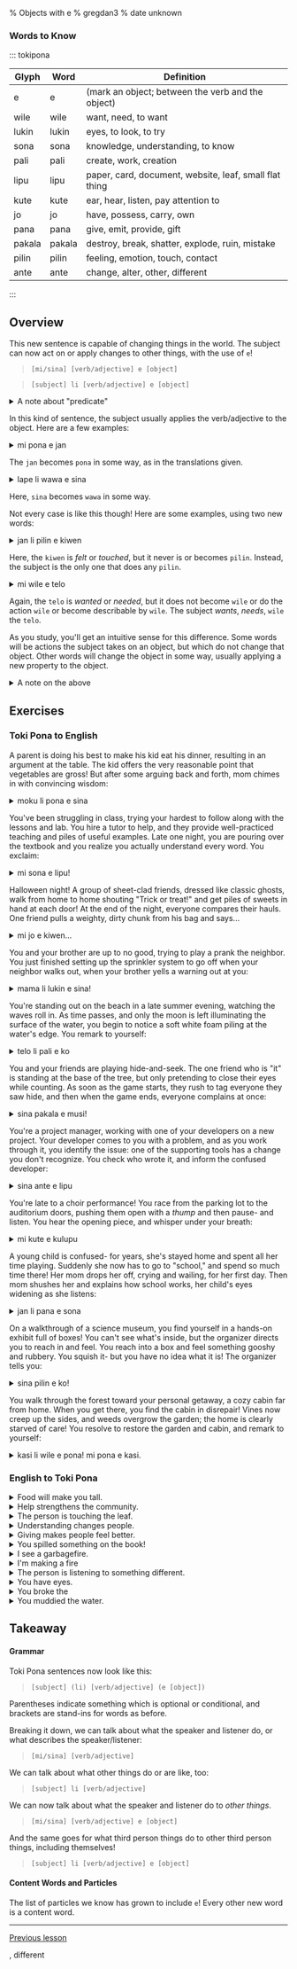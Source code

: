 % Objects with e
% gregdan3
% date unknown

### Words to Know

::: tokipona

| Glyph  | Word   | Definition                                             |
| ------ | ------ | ------------------------------------------------------ |
| e      | e      | (mark an object; between the verb and the object)      |
| wile   | wile   | want, need, to want                                    |
| lukin  | lukin  | eyes, to look, to try                                  |
| sona   | sona   | knowledge, understanding, to know                      |
| pali   | pali   | create, work, creation                                 |
| lipu   | lipu   | paper, card, document, website, leaf, small flat thing |
| kute   | kute   | ear, hear, listen, pay attention to                    |
| jo     | jo     | have, possess, carry, own                              |
| pana   | pana   | give, emit, provide, gift                              |
| pakala | pakala | destroy, break, shatter, explode, ruin, mistake        |
| pilin  | pilin  | feeling, emotion, touch, contact                       |
| ante   | ante   | change, alter, other, different                        |

:::

## Overview

This new sentence is capable of changing things in the world. The subject can now act on or apply changes to other things, with the use of `e`!

> `[mi/sina] [verb/adjective] e [object]`

> `[subject] li [verb/adjective] e [object]`

<details><summary>A note about "predicate"</summary>

In common grammatical terms, "predicate" refers to the entire verb clause, including the object(s) of the sentence.
It would be slightly more convenient, but disingenuous, to keep using predicate in place of the verb/adjective.
I considered it wrong enough to replace, meaning the alternative is to always use "verb/adjective" instead... Which is differently disingenuous!
You can't win, unless you invent a word.

Anyway, that grammatical position can be a verb, adjective, or both. It can also do other things which we'll get to, and it is the _start_ of the predicate.

</details>

In this kind of sentence, the subject usually applies the verb/adjective to the object. Here are a few examples:

<details> <summary> mi pona e jan </summary>

- I help somebody.
- I improve people.
- I heal people.
- I tend to people.
- I make people feel better.

</details>

The `jan` becomes `pona` in some way, as in the translations given.

<details> <summary> lape li wawa e sina </summary>

- Sleep makes you stronger
- Rest makes you confident
- Napping makes you energetic
- Relaxing energizes you
- Vacation empowers you

</details>

Here, `sina` becomes `wawa` in some way.

Not every case is like this though! Here are some examples, using two new words:

<details> <summary> jan li pilin e kiwen </summary>

- The person feels a rock.
- Somebody touched metal.
- Everyone touched this stone.
- People have been feeling this rock.

</details>

Here, the `kiwen` is _felt_ or _touched_, but it never is or becomes `pilin`.
Instead, the subject is the only one that does any `pilin`.

<details> <summary> mi wile e telo </summary>

- I want water
- I need water
- I need (liquid) fuel
- I am thirsty

</details>

Again, the `telo` is _wanted_ or _needed_, but it does not become `wile` or do the action `wile` or become describable by `wile`. The subject _wants_, _needs_, `wile` the `telo`.

As you study, you'll get an intuitive sense for this difference.
Some words will be actions the subject takes on an object, but which do not change that object.
Other words will change the object in some way, usually applying a new property to the object.

<details> <summary> A note on the above </summary>

As you become more advanced in Toki Pona's grammar, you'll learn that the above is somewhat disingenuous. It _is_ possible to describe an object which becomes wanted as a wanted object, but for the time being, this simplification will work.

That said, the following is possible:

> mi wile e telo.

"I want water."

> telo wile li pona e mi.

"The water I want will make me feel better."

This uses a modifier to demonstrate the point, now referencing a "wanted liquid."

</details>

## Exercises

### Toki Pona to English

A parent is doing his best to make his kid eat his dinner, resulting in an argument at the table. The kid offers the very reasonable point that vegetables are gross! But after some arguing back and forth, mom chimes in with convincing wisdom:

<details> <summary> moku li pona e sina </summary>

The food will make you feel better!

---

- Food makes you nicer
- Eating makes you friendlier
- Food heals you
- Food improves you

</details>

You've been struggling in class, trying your hardest to follow along with the lessons and lab. You hire a tutor to help, and they provide well-practiced teaching and piles of useful examples. Late one night, you are pouring over the textbook and you realize you actually understand every word. You exclaim:

<details> <summary> mi sona e lipu! </summary>

I understood the textbook!

---

</details>

Halloween night! A group of sheet-clad friends, dressed like classic ghosts, walk from home to home shouting "Trick or treat!" and get piles of sweets in hand at each door! At the end of the night, everyone compares their hauls. One friend pulls a weighty, dirty chunk from his bag and says...

<details> <summary> mi jo e kiwen... </summary>

I have a rock...

---

- I have metal.
- I own a pebble.
- I have a gem!
- I have gravel!
- I have a durable chunk.
- I got a brick.

</details>

You and your brother are up to no good, trying to play a prank the neighbor. You just finished setting up the sprinkler system to go off when your neighbor walks out, when your brother yells a warning out at you:

<details> <summary> mama li lukin e sina! </summary>

Mom sees you!

---

- Mom is looking at you
- Dad is looking at you
- The babysitter sees you!
- The parents are looking at you
- The nanny is staring at you

</details>

You're standing out on the beach in a late summer evening, watching the waves roll in. As time passes, and only the moon is left illuminating the surface of the water, you begin to notice a soft white foam piling at the water's edge. You remark to yourself:

<details> <summary> telo li pali e ko </summary>

The water is making foam.

---

- Water creates mud.
- Waterfalls erode rock into sand (create sand).

</details>

You and your friends are playing hide-and-seek. The one friend who is "it" is standing at the base of the tree, but only pretending to close their eyes while counting. As soon as the game starts, they rush to tag everyone they saw hide, and then when the game ends, everyone complains at once:

<details> <summary> sina pakala e musi! </summary>

You ruined the game!

---

- You tore up the boardgame!
- You broke the toy!
- You shattered the doll!
- You messed up the joke!

</details>

You're a project manager, working with one of your developers on a new project. Your developer comes to you with a problem, and as you work through it, you identify the issue: one of the supporting tools has a change you don't recognize. You check who wrote it, and inform the confused developer:

<details> <summary> sina ante e lipu </summary>

You changed the code...

---

- You edited the book
- Y'all appended to the textbook
- You altered the contract
- You amended the report
- You folded the paper

</details>

You're late to a choir performance! You race from the parking lot to the auditorium doors, pushing them open with a _thump_ and then pause- and listen. You hear the opening piece, and whisper under your breath:

<details> <summary> mi kute e kulupu </summary>

I hear the choir!

---

- I listen to the community
- I hear the group
- I overhear the family
- We listen to the neighborhood

</details>

A young child is confused- for years, she's stayed home and spent all her time playing. Suddenly she now has to go to "school," and spend so much time there! Her mom drops her off, crying and wailing, for her first day. Then mom shushes her and explains how school works, her child's eyes widening as she listens:

<details> <summary> jan li pana e sona </summary>

People will teach you!

---

- People will give you knowledge.
- Somebody provides information.
- The person gives understanding.

</details>

On a walkthrough of a science museum, you find yourself in a hands-on exhibit full of boxes! You can't see what's inside, but the organizer directs you to reach in and feel. You reach into a box and feel something gooshy and rubbery. You squish it- but you have no idea what it is! The organizer tells you:

<details> <summary> sina pilin e ko! </summary>

You're feeling the gum!

---

- You're touching the goop.
- You're feeling the moss.
- You're touching the slime
- You're in contact with the paste.
- Y'all are feeling sand.
- You felt the mud
- You touched the dust

</details>

You walk through the forest toward your personal getaway, a cozy cabin far from home. When you get there, you find the cabin in disrepair! Vines now creep up the sides, and weeds overgrow the garden; the home is clearly starved of care! You resolve to restore the garden and cabin, and remark to yourself:

<details> <summary> kasi li wile e pona! mi pona e kasi. </summary>

The garden needs help! I will help the plants.

---

- The tree wants to feel better. I will help the tree.
- The grass needs to heal. I will help it.

</details>

### English to Toki Pona

<details> <summary> Food will make you tall. </summary>

moku li suli e sina

</details>
<details> <summary> Help strengthens the community.  </summary>

pona li wawa e kulupu

</details>
<details> <summary> The person is touching the leaf.</summary>

jan li pilin e kasi

jan li pilin e lipu

</details>
<details> <summary> Understanding changes people. </summary>

sona li ante e jan

</details>
<details> <summary> Giving makes people feel better.  </summary>

pana li pona e jan

</details>
<details> <summary> You spilled something on the book! </summary>

sina jaki e lipu!

</details>
<details> <summary> I see a garbagefire. </summary>

mi lukin e jaki

mi lukin e pakala

</details>
<details> <summary> I'm making a fire </summary>

mi pali e seli

</details>
<details> <summary> The person is listening to something different. </summary>

jan li kute e ante.

</details>
<details> <summary> You have eyes.  </summary>

sina jo e lukin.

</details>
<details> <summary> You broke the  </summary>

</details>
<details> <summary> You muddied the water. </summary>

sina ko e telo. telo li ko.

</details>

## Takeaway

#### Grammar

Toki Pona sentences now look like this:

> `[subject] (li) [verb/adjective] (e [object])`

Parentheses indicate something which is optional or conditional, and brackets are stand-ins for words as before.

Breaking it down, we can talk about what the speaker and listener do, or what describes the speaker/listener:

> `[mi/sina] [verb/adjective]`

We can talk about what other things do or are like, too:

> `[subject] li [verb/adjective]`

We can now talk about what the speaker and listener do to _other things_.

> `[mi/sina] [verb/adjective] e [object]`

And the same goes for what third person things do to other third person things, including themselves!

> `[subject] li [verb/adjective] e [object]`

#### Content Words and Particles

The list of particles we know has grown to include `e`! Every other new word is a content word.

---

[Previous lesson](./li.html)

, different<!-- [Next lesson](./ona-ni.html) -->
